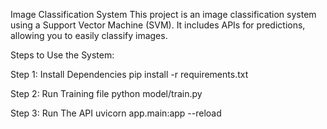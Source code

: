 Image Classification System
This project is an image classification system using a Support Vector Machine (SVM). It includes APIs for predictions, allowing you to easily classify images.

Steps to Use the System:

Step 1: Install Dependencies
pip install -r requirements.txt

Step 2: Run Training file
python model/train.py

Step 3: Run The API
uvicorn app.main:app --reload
